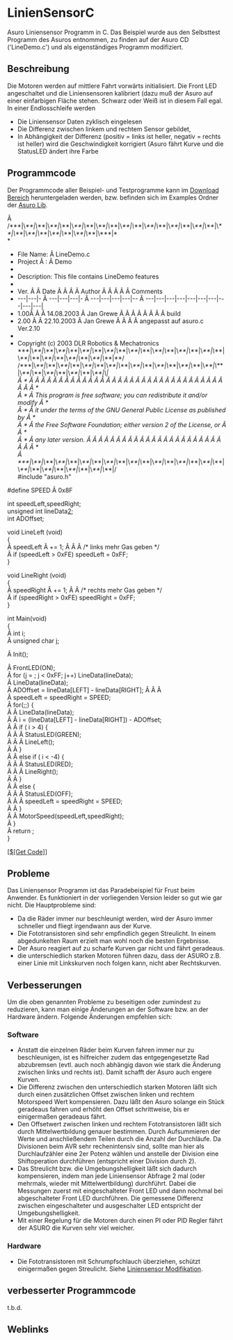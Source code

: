 # LinienSensorC

Asuro Liniensensor Programm in C. Das Beispiel wurde aus den Selbsttest Programm des Asuros entnommen, zu finden auf der Asuro CD ('LineDemo.c') und als eigenständiges Programm modifiziert. 



## Beschreibung

Die Motoren werden auf mittlere Fahrt vorwärts initialisiert. Die Front LED angeschaltet und die Liniensensoren kalibriert (dazu muß der Asuro auf einer einfarbigen Fläche stehen. Schwarz oder Weiß ist in diesem Fall egal. In einer Endlosschleife werden 

*   Die Liniensensor Daten zyklisch eingelesen 
*   Die Differenz zwischen linkem und rechtem Sensor gebildet, 
*   In Abhängigkeit der Differenz (positiv = links ist heller, negativ = rechts ist heller) wird die Geschwindigkeit korrigiert (Asuro fährt Kurve und die StatusLED ändert ihre Farbe 



## Programmcode

Der Programmcode aller Beispiel- und Testprogramme kann im [Download Bereich][1] heruntergeladen werden, bzw. befinden sich im Examples Ordner der [Asuro Lib][2]. 



Â   
/\*\*\*|\\*\*\*|\\*\*\*|\\*\*\*|\\*\*\*|\\*\*\*|\\*\*\*|\\*\*\*|\\*\*\*|\\*\*\*|\\*\*\*|\\*\*\*|\\*\*\*|\\*\*\*|\\*\*\*|\\*\*\*|\\*\*\*|\\*\*\*|\\*\*\*|\\*\*\*|\\*\*\*|\\*\*\*|\\*\*\*|\\*\*\*|\\*\*\*|\\*\*\*|\*  
*  
* File Name: Â  LineDemo.c  
* Project Â : Â  Demo  
*  
* Description: This file contains LineDemo features  
*  
* Ver. Â  Â  Date Â  Â  Â  Â  Author Â  Â  Â  Â  Â  Comments  
* \---|\---|- Â \---|\---|\---|- Â  \---|\---|\---|\---|-- Â  \---|\---|\---|\---|\---|\---|\---|\---|\---|\---|  
* 1.00Â  Â  Â 14.08.2003 Â  Jan Grewe Â  Â  Â  Â  Â  Â  Â  Â build  
* 2.00 Â  Â  22.10.2003 Â  Jan Grewe Â  Â  Â  Â angepasst auf asuro.c Ver.2.10  
*  
* Copyright (c) 2003 DLR Robotics & Mechatronics  
\*\*\*|\\*\*\*|\\*\*\*|\\*\*\*|\\*\*\*|\\*\*\*|\\*\*\*|\\*\*\*|\\*\*\*|\\*\*\*|\\*\*\*|\\*\*\*|\\*\*\*|\\*\*\*|\\*\*\*|\\*\*\*|\\*\*\*|\\*\*\*|\\*\*\*|\\*\*\*|\\*\*\*|\\*\*\*|\\*\*\*|\\*\*\*|\\*\*\*|\*\*/  
/\*\*\*|\\*\*\*|\\*\*\*|\\*\*\*|\\*\*\*|\\*\*\*|\\*\*\*|\\*\*\*|\\*\*\*|\\*\*\*|\\*\*\*|\\*\*\*|\\*\*\*|\\*\*\*|\\*\*\*|\\*\*\*|\\*\*\*|\\*\*\*|\\*\*\*|\\*\*\*|\\*\*\*|\\*\*\*|\\*\*\*|\\*\*\*|\\***|  
Â * Â  Â  Â  Â  Â  Â  Â  Â  Â  Â  Â  Â  Â  Â  Â  Â  Â  Â  Â  Â  Â  Â  Â  Â  Â  Â  Â  Â  Â  Â  Â  Â  Â  Â  Â  Â  *  
Â * Â  This program is free software; you can redistribute it and/or modify Â *  
Â * Â  it under the terms of the GNU General Public License as published by Â *  
Â * Â  the Free Software Foundation; either version 2 of the License, or Â  Â  *  
Â * Â  any later version. Â  Â  Â  Â  Â  Â  Â  Â  Â  Â  Â  Â  Â  Â  Â  Â  Â  Â  Â  Â  Â  Â  Â  Â  Â  Â *  
Â \*\*\*|\\*\*\*|\\*\*\*|\\*\*\*|\\*\*\*|\\*\*\*|\\*\*\*|\\*\*\*|\\*\*\*|\\*\*\*|\\*\*\*|\\*\*\*|\\*\*\*|\\*\*\*|\\*\*\*|\\*\*\*|\\*\*\*|\\*\*\*|\\*\*\*|\\*\*\*|\\*\*\*|\\*\*\*|\\*\*\*|\\*\*\*|\\***|/  
#include "asuro.h"  
  
#define SPEED Â 0x8F  
  
int speedLeft,speedRight;  
unsigned int lineData[2];  
int ADOffset;  
  
void LineLeft (void)  
{  
Â  speedLeft Â += 1; Â  Â  Â /* links mehr Gas geben */  
Â  if (speedLeft > 0xFE) speedLeft = 0xFF;  
}  
  
void LineRight (void)  
{  
Â  speedRight Â += 1; Â  Â  /* rechts mehr Gas geben */  
Â  if (speedRight > 0xFE) speedRight = 0xFF;   
}  
  
int Main(void)  
{  
Â  int i;  
Â  unsigned char j;  
  
Â  Init();  
  
Â  FrontLED(ON);  
Â  for (j = ; j < 0xFF; j++) LineData(lineData);  
Â  LineData(lineData);  
Â  ADOffset = lineData[LEFT] - lineData[RIGHT]; Â  Â  Â   
Â  speedLeft = speedRight = SPEED;  
Â  for(;;) {  
Â  Â  LineData(lineData);  
Â  Â  i = (lineData[LEFT] - lineData[RIGHT]) - ADOffset;  
Â  Â  if ( i > 4) {  
Â  Â  Â  StatusLED(GREEN);  
Â  Â  Â  LineLeft();  
Â  Â  }  
Â  Â  else if ( i < -4) {  
Â  Â  Â  StatusLED(RED);  
Â  Â  Â  LineRight();  
Â  Â  }  
Â  Â  else {  
Â  Â  Â  StatusLED(OFF);  
Â  Â  Â  speedLeft = speedRight = SPEED;  
Â  Â  }  
Â  Â  MotorSpeed(speedLeft,speedRight);  
Â  }   
Â  return ;  
}

[[$[Get Code]]][3]



## Probleme

Das Liniensensor Programm ist das Paradebeispiel für Frust beim Anwender. Es funktioniert in der vorliegenden Version leider so gut wie gar nicht. Die Hauptprobleme sind: 



*   Da die Räder immer nur beschleunigt werden, wird der Asuro immer schneller und fliegt irgendwann aus der Kurve. 
*   Die Fototransistoren sind sehr empfindlich gegen Streulicht. In einem abgedunkelten Raum erzielt man wohl noch die besten Ergebnisse. 
*   Der Asuro reagiert auf zu scharfe Kurven gar nicht und fährt geradeaus. 
*   die unterschiedlich starken Motoren führen dazu, dass der ASURO z.B. einer Linie mit Linkskurven noch folgen kann, nicht aber Rechtskurven. 



## Verbesserungen

Um die oben genannten Probleme zu beseitigen oder zumindest zu reduzieren, kann man einige Änderungen an der Software bzw. an der Hardware ändern. Folgende Änderungen empfehlen sich: 



### Software

*   Anstatt die einzelnen Räder beim Kurven fahren immer nur zu beschleunigen, ist es hilfreicher zudem das entgegengesetzte Rad abzubremsen (evtl. auch noch abhängig davon wie stark die Änderung zwischen links und rechts ist). Damit schafft der Asuro auch engere Kurven. 
*   Die Differenz zwischen den unterschiedlich starken Motoren läßt sich durch einen zusätzlichen Offset zwischen linken und rechtem Motorspeed Wert kompensieren. Dazu läßt den Asuro solange ein Stück geradeaus fahren und erhöht den Offset schrittweise, bis er einigermaßen geradeaus fährt. 
*   Den Offsetwert zwischen linken und rechtem Fototransistoren läßt sich durch Mittelwertbildung genauer bestimmen. Durch Aufsummieren der Werte und anschließendem Teilen durch die Anzahl der Durchläufe. Da Divisionen beim AVR sehr rechenintensiv sind, sollte man hier als Durchlaufzähler eine 2er Potenz wählen und anstelle der Division eine Shiftoperation durchführen (entspricht einer Division durch 2). 
*   Das Streulicht bzw. die Umgebungshelligkeit läßt sich dadurch kompensieren, indem man jede Liniensensor Abfrage 2 mal (oder mehrmals, wieder mit Mittelwertbildung) durchführt. Dabei die Messungen zuerst mit eingeschalteter Front LED und dann nochmal bei abgeschalteter Front LED durchführen. Die gemessene Differenz zwischen eingeschalteter und ausgeschalter LED entspricht der Umgebungshelligkeit. 
*   Mit einer Regelung für die Motoren durch einen PI oder PID Regler fährt der ASURO die Kurven sehr viel weicher. 



### Hardware

*   Die Fototransistoren mit Schrumpfschlauch überziehen, schützt einigermaßen gegen Streulicht. Siehe [Liniensensor Modifikation][4]. 



## verbesserter Programmcode 

t.b.d. 



## Weblinks

 [1]: http://www.asurowiki.de/pmwiki/pmwiki.php/Main/Downloads
 [2]: http://www.asurowiki.de/pmwiki/pmwiki.php/Main/Bibliothek
 [3]: http://www.asurowiki.de/pmwiki/pmwiki.php/Main/LinienSensorC?action=sourceblock&num=1
 [4]: http://www.asurowiki.de/pmwiki/pmwiki.php/Main/LiniensensorModifikation